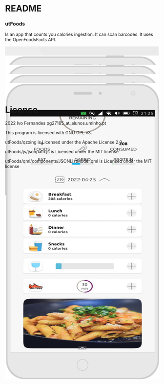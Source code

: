 # README
### utFoods

Is an app that counts you calories ingestion. It can scan barcodes. It uses the OpenFoodsFacts API.

<div style="text-align:center; height:30px"><img src="https://github.com/ivoxavier/thesis/blob/main/utFoods/assets/logo.svg" /></div>

<div style="text-align:center; height:30px"><img src="https://github.com/ivoxavier/thesis/blob/main/images/img_8.png" /></div>

<div style="text-align:center; height:30px"><img src="https://github.com/ivoxavier/thesis/blob/main/images/img_5.png" /></div>

 <div style="text-align:center; height:30px"><img src="https://github.com/ivoxavier/thesis/blob/main/images/img_3.png" /></div> 

 <div style="text-align:center; height:30px"><img src="https://github.com/ivoxavier/thesis/blob/main/images/img_1.png" /></div> 

# License

2022  Ivo Fernandes pg27165_at_alunos.uminho.pt
 
 This program is licensed with GNU GPL v3.
 
 utFoods/qzxing is Licensed under the Apache License 2.0
 
 utFoods/js/jsonpath.js is Licensed under the MIT license
 
 utFoods/qml/components/JSONListModel.qml is Licensed under the MIT license
 
 

